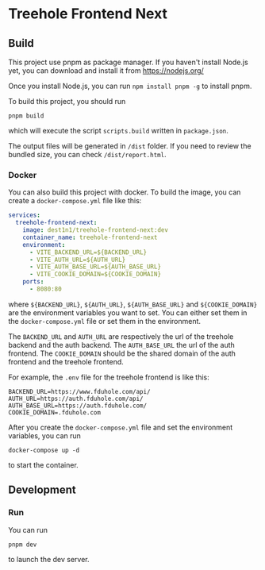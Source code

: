 # Treehole Frontend Next

## Build

This project use pnpm as package manager. If you haven't install Node.js yet, you can download and install it from https://nodejs.org/

Once you install Node.js, you can run ```npm install pnpm -g``` to install pnpm.

To build this project, you should run

```shell
pnpm build
```

which will execute the script ```scripts.build``` written in ```package.json```.

The output files will be generated in ```/dist``` folder. If you need to review the bundled size, you can check ```/dist/report.html```.

### Docker

You can also build this project with docker. To build the image, you can create a `docker-compose.yml` file like this:

```yaml
services:
  treehole-frontend-next:
    image: dest1n1/treehole-frontend-next:dev
    container_name: treehole-frontend-next
    environment:
      - VITE_BACKEND_URL=${BACKEND_URL}
      - VITE_AUTH_URL=${AUTH_URL}
      - VITE_AUTH_BASE_URL=${AUTH_BASE_URL}
      - VITE_COOKIE_DOMAIN=${COOKIE_DOMAIN}
    ports:
      - 8080:80
```

where `${BACKEND_URL}`, `${AUTH_URL}`, `${AUTH_BASE_URL}` and `${COOKIE_DOMAIN}` are the environment variables you want to set. You can either set them in the `docker-compose.yml` file or set them in the environment.

The `BACKEND_URL` and `AUTH_URL` are respectively the url of the treehole backend and the auth backend. The `AUTH_BASE_URL` the url of the auth frontend. The `COOKIE_DOMAIN` should be the shared domain of the auth frontend and the treehole frontend.

For example, the `.env` file for the treehole frontend is like this:

```shell
BACKEND_URL=https://www.fduhole.com/api/
AUTH_URL=https://auth.fduhole.com/api/
AUTH_BASE_URL=https://auth.fduhole.com/
COOKIE_DOMAIN=.fduhole.com
```

After you create the `docker-compose.yml` file and set the environment variables, you can run

```shell
docker-compose up -d
```

to start the container.

## Development

### Run

You can run
```shell
pnpm dev
```
to launch the dev server.

